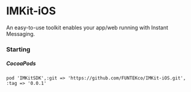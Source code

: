 # IMKit-iOS
An easy-to-use toolkit enables your app/web running with Instant Messaging.



### Starting

##### CocoaPods
```
pod 'IMKitSDK',:git => 'https://github.com/FUNTEKco/IMKit-iOS.git', :tag => '0.0.1'
```